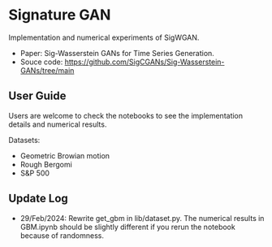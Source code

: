 # Signature GAN
Implementation and numerical experiments of SigWGAN.

- Paper: Sig-Wasserstein GANs for Time Series Generation. 
- Souce code: https://github.com/SigCGANs/Sig-Wasserstein-GANs/tree/main
  
## User Guide
Users are welcome to check the notebooks to see the implementation details and numerical results. 

Datasets:
- Geometric Browian motion
- Rough Bergomi
- S\&P 500

## Update Log
- 29/Feb/2024: Rewrite get_gbm in lib/dataset.py. The numerical results in GBM.ipynb should be slightly different if you rerun the notebook because of randomness.
